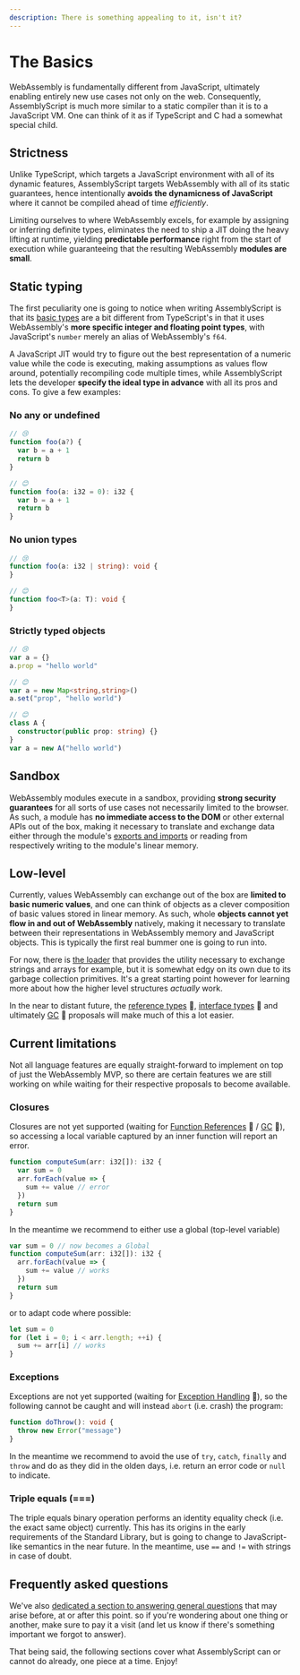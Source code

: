 ```yaml
---
description: There is something appealing to it, isn't it?
---
```


# The Basics

WebAssembly is fundamentally different from JavaScript, ultimately enabling entirely new use cases not only on the web. Consequently, AssemblyScript is much more similar to a static compiler than it is to a JavaScript VM. One can think of it as if TypeScript and C had a somewhat special child.

## Strictness

Unlike TypeScript, which targets a JavaScript environment with all of its dynamic features, AssemblyScript targets WebAssembly with all of its static guarantees, hence intentionally **avoids the dynamicness of JavaScript** where it cannot be compiled ahead of time _efficiently_.

Limiting ourselves to where WebAssembly excels, for example by assigning or inferring definite types, eliminates the need to ship a JIT doing the heavy lifting at runtime, yielding **predictable performance** right from the start of execution while guaranteeing that the resulting WebAssembly **modules are small**.

## Static typing

The first peculiarity one is going to notice when writing AssemblyScript is that its [basic types](./types.md) are a bit different from TypeScript's in that it uses WebAssembly's **more specific integer and floating point types**, with JavaScript's `number` merely an alias of WebAssembly's `f64`.

A JavaScript JIT would try to figure out the best representation of a numeric value while the code is executing, making assumptions as values flow around, potentially recompiling code multiple times, while AssemblyScript lets the developer **specify the ideal type in advance** with all its pros and cons. To give a few examples:

### No any or undefined

```typescript
// 😢
function foo(a?) {
  var b = a + 1
  return b
}

// 😊
function foo(a: i32 = 0): i32 {
  var b = a + 1
  return b
}
```

### No union types

```typescript
// 😢
function foo(a: i32 | string): void {
}

// 😊
function foo<T>(a: T): void {
}
```

### Strictly typed objects

```typescript
// 😢
var a = {}
a.prop = "hello world"

// 😊
var a = new Map<string,string>()
a.set("prop", "hello world")

// 😊
class A {
  constructor(public prop: string) {}
}
var a = new A("hello world")
```

## Sandbox

WebAssembly modules execute in a sandbox, providing **strong security guarantees** for all sorts of use cases not necessarily limited to the browser. As such, a module has **no immediate access to the DOM** or other external APIs out of the box, making it necessary to translate and exchange data either through the module's [exports and imports](./exports-and-imports.md) or reading from respectively writing to the module's linear memory.

## Low-level

Currently, values WebAssembly can exchange out of the box are **limited to basic numeric values**, and one can think of objects as a clever composition of basic values stored in linear memory. As such, whole **objects cannot yet flow in and out of WebAssembly** natively, making it necessary to translate between their representations in WebAssembly memory and JavaScript objects. This is typically the first real bummer one is going to run into.

For now, there is [the loader](./loader.md) that provides the utility necessary to exchange strings and arrays for example, but it is somewhat edgy on its own due to its garbage collection primitives. It's a great starting point however for learning more about how the higher level structures _actually_ work.

In the near to distant future, the [reference types](https://github.com/WebAssembly/reference-types) 🦄, [interface types](https://github.com/WebAssembly/interface-types) 🦄 and ultimately [GC](https://github.com/WebAssembly/gc) 🦄 proposals will make much of this a lot easier.

## Current limitations

Not all language features are equally straight-forward to implement on top of just the WebAssembly MVP, so there are certain features we are still working on while waiting for their respective proposals to become available.

### Closures

Closures are not yet supported \(waiting for [Function References](https://github.com/WebAssembly/function-references) 🦄 / [GC](https://github.com/WebAssembly/gc) 🦄\), so accessing a local variable captured by an inner function will report an error.

```typescript
function computeSum(arr: i32[]): i32 {
  var sum = 0
  arr.forEach(value => {
    sum += value // error
  })
  return sum
}
```

In the meantime we recommend to either use a global \(top-level variable\)

```typescript
var sum = 0 // now becomes a Global
function computeSum(arr: i32[]): i32 {
  arr.forEach(value => {
    sum += value // works
  })
  return sum
}
```

or to adapt code where possible:

```typescript
let sum = 0
for (let i = 0; i < arr.length; ++i) {
  sum += arr[i] // works
}
```

### Exceptions

Exceptions are not yet supported \(waiting for [Exception Handling](https://github.com/WebAssembly/exception-handling) 🦄\), so the following cannot be caught and will instead `abort` \(i.e. crash\) the program:

```typescript
function doThrow(): void {
  throw new Error("message")
}
```

In the meantime we recommend to avoid the use of `try`, `catch`, `finally` and `throw` and do as they did in the olden days, i.e. return an error code or `null` to indicate.

### Triple equals \(===\)

The triple equals binary operation performs an identity equality check \(i.e. the exact same object\) currently. This has its origins in the early requirements of the Standard Library, but is going to change to JavaScript-like semantics in the near future. In the meantime, use `==` and `!=` with strings in case of doubt.

## Frequently asked questions

We've also [dedicated a section to answering general questions](../faq.md) that may arise before, at or after this point. so if you're wondering about one thing or another, make sure to pay it a visit \(and let us know if there's something important we forgot to answer\).

That being said, the following sections cover what AssemblyScript can or cannot do already, one piece at a time. Enjoy!
